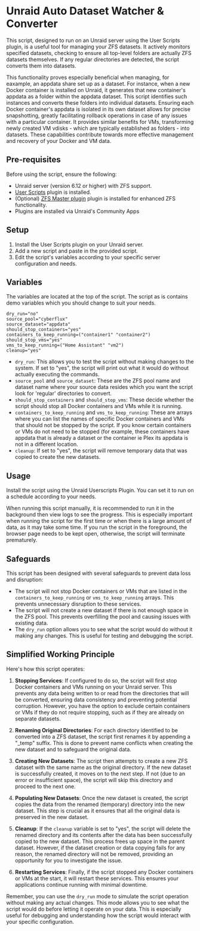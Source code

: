 # Unraid Auto Dataset Watcher & Converter

This script, designed to run on an Unraid server using the User Scripts plugin, is a useful tool for managing your ZFS datasets. It actively monitors specified datasets, checking to ensure all top-level folders are actually ZFS datasets themselves. If any regular directories are detected, the script  converts them into datasets.

This functionality proves especially beneficial when managing, for eaxample, an appdata share set up as a dataset. For instance, when a new Docker container is installed on Unraid, it generates that new container's appdata as a folder within the appdata dataset. This script identifies such instances and converts these folders into individual datasets. Ensuring each Docker container's appdata is isolated in its own dataset allows for precise snapshotting, greatly facilitating rollback operations in case of any issues with a particular container. It provides similar benefits for VMs, transforming newly created VM vdisks - which are typically established as folders - into datasets. These capabilities contribute towards more effective management and recovery of your Docker and VM data.

## Pre-requisites
Before using the script, ensure the following:

- Unraid server (version 6.12 or higher) with ZFS support.
- [User Scripts](https://forums.unraid.net/topic/48286-plugin-user-scripts/) plugin is installed.
- (Optional) [ZFS Master plugin](https://forums.unraid.net/topic/122261-plugin-zfs-master/) plugin is installed for enhanced ZFS functionality.
- Plugins are installed via Unraid's Community Apps

## Setup

1. Install the User Scripts plugin on your Unraid server.
2. Add a new script and paste in the provided script.
3. Edit the script's variables according to your specific server configuration and needs.

## Variables
The variables are located at the top of the script. The script as is contains demo variables which you should change to suit your needs.

```
dry_run="no"
source_pool="cyberflux"
source_dataset="appdata"
should_stop_containers="yes"
containers_to_keep_running=("container1" "container2")
should_stop_vms="yes"
vms_to_keep_running=("Home Assistant" "vm2")
cleanup="yes"
```

- `dry_run`: This allows you to test the script without making changes to the system. If set to "yes", the script will print out what it would do without actually executing the commands.
- `source_pool` and `source_dataset`: These are the ZFS pool name and dataset name where your source data resides which you want the script look for 'regular' directories to convert.
- `should_stop_containers` and `should_stop_vms`: These decide whether the script should stop all Docker containers and VMs while it is running. 
- `containers_to_keep_running` and `vms_to_keep_running`: These are arrays where you can list the names of specific Docker containers and VMs that should not be stopped by the script.
   If you know certain containers or VMs do not need to be stopped (for example, these containers have appdata that is already a dataset or the container ie Plex its appdata is not in a different location.
- `cleanup`: If set to "yes", the script will remove temporary data that was copied to create the new datasets.

## Usage

Install the script using the Unraid Userscripts Plugin. You can set it to run on a schedule according to your needs.

When running this script manually, it is recommended to run it in the background then view logs to see the progress. This is especially important when running the script for the first time or when there is a large amount of data, as it may take some time. If you run the script in the foreground, the browser page needs to be kept open, otherwise, the script will terminate prematurely.

## Safeguards

This script has been designed with several safeguards to prevent data loss and disruption:

- The script will not stop Docker containers or VMs that are listed in the `containers_to_keep_running` or `vms_to_keep_running` arrays. This prevents unnecessary disruption to these services.
- The script will not create a new dataset if there is not enough space in the ZFS pool. This prevents overfilling the pool and causing issues with existing data.
- The `dry_run` option allows you to see what the script would do without it making any changes. This is useful for testing and debugging the script.

## Simplified Working Principle

Here's how this script operates:

1. **Stopping Services**: If configured to do so, the script will first stop Docker containers and VMs running on your Unraid server. This prevents any data being written to or read from the directories that will be converted, ensuring data consistency and preventing potential corruption. However, you have the option to exclude certain containers or VMs if they do not require stopping, such as if they are already on separate datasets.

2. **Renaming Original Directories**: For each directory identified to be converted into a ZFS dataset, the script first renames it by appending a "_temp" suffix. This is done to prevent name conflicts when creating the new dataset and to safeguard the original data.

3. **Creating New Datasets**: The script then attempts to create a new ZFS dataset with the same name as the original directory. If the new dataset is successfully created, it moves on to the next step. If not (due to an error or insufficient space), the script will skip this directory and proceed to the next one.

4. **Populating New Datasets**: Once the new dataset is created, the script copies the data from the renamed (temporary) directory into the new dataset. This step is crucial as it ensures that all the original data is preserved in the new dataset.

5. **Cleanup**: If the `cleanup` variable is set to "yes", the script will delete the renamed directory and its contents after the data has been successfully copied to the new dataset. This process frees up space in the parent dataset. However, if the dataset creation or data copying fails for any reason, the renamed directory will not be removed, providing an opportunity for you to investigate the issue.

6. **Restarting Services**: Finally, if the script stopped any Docker containers or VMs at the start, it will restart these services. This ensures your applications continue running with minimal downtime.

Remember, you can use the `dry_run` mode to simulate the script operation without making any actual changes. This mode allows you to see what the script would do before letting it operate on your data. This is especially useful for debugging and understanding how the script would interact with your specific configuration.
